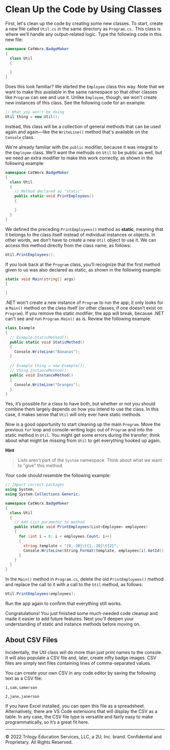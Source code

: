# Clean Up the Code by Using Classes

First, let's clean up the code by creating some new classes. To start, create a new file called `Util.cs` in the same directory as `Program.cs.` This class is where we’ll handle any output-related logic. Type the following code in this new file:

```cs
namespace CatWorx.BadgeMaker
{
  class Util
  {

  }
}
```

Does this look familiar? We started the `Employee` class this way. Note that we want to make this available in the same namespace so that other classes like `Program` can see and use it. Unlike `Employee`, though, we won't create new instances of this class. See the following code for an example:

```cs
// What you won't be doing
Util thing = new Util();
```

Instead, this class will be a collection of general methods that can be used again and again—like the `WriteLine()` method that's available on the `Console` class.

We're already familiar with the `public` modifier, because it was integral to the `Employee` class. We’ll want the methods on `Util` to be public as well, but we need an extra modifier to make this work correctly, as shown in the following example:

```cs
namespace CatWorx.BadgeMaker
{
  class Util
  {
    // Method declared as "static"
    public static void PrintEmployees()
    {

    }
  }
}
```

We defined the preceding `PrintEmployees()` method as **static**, meaning that it belongs to the class itself instead of individual instances or objects. In other words, we don’t have to create a new `Util` object to use it. We can access this method directly from the class name, as follows:

```cs
Util.PrintEmployees();
```

If you look back at the `Program` class, you’ll recognize that the first method given to us was also declared as static, as shown in the following example:

```cs
static void Main(string[] args)
{

}
```

.NET won't create a new instance of `Program` to run the app; it only looks for a `Main()` method on the class itself (or other classes, if one doesn’t exist on `Program`). If you remove the static modifier, the app will break, because .NET can't see and run `Program.Main()` as is. Review the following example:

```cs
class Example
{
  // Example.StaticMethod();
  public static void StaticMethod()
  {
    Console.WriteLine("Bananas");
  }
  
  // Example thing = new Example();
  // thing.InstanceMethod();
  public void InstanceMethod()
  {
    Console.WriteLine("Oranges");
  }
}
```

Yes, it’s possible for a class to have both, but whether or not you should combine them largely depends on how you intend to use the class. In this case, it makes sense that `Util` will only ever have static methods.

Now is a good opportunity to start cleaning up the main `Program`. Move the previous `for` loop and console-writing logic out of `Program` and into the static method in `Util`. You might get some errors during the transfer; think about what might be missing from `Util` to get everything hooked up again.

**Hint**

> Lists aren't part of the `System` namespace. Think about what we want to "give" this method.

Your code should resemble the following example:

```cs
// Import correct packages
using System;
using System.Collections.Generic;

namespace CatWorx.BadgeMaker
{
  class Util
  {
    // Add List parameter to method
    public static void PrintEmployees(List<Employee> employees) 
    {
      for (int i = 0; i < employees.Count; i++) 
      {
        string template = "{0,-10}\t{1,-20}\t{2}";
        Console.WriteLine(String.Format(template, employees[i].GetId(), employees[i].GetFullName(), employees[i].GetPhotoUrl()));
      }
    }
  }
}
```

In the `Main()` method in `Program.cs`, delete the old `PrintEmployees()` method and replace the call to it with a call to the `Util` method, as follows:

```cs
Util.PrintEmployees(employees);
```

Run the app again to confirm that everything still works.

Congratulations! You just finished some much-needed code cleanup and made it easier to add future features. Next you'll deepen your understanding of static and instance methods before moving on.

## About CSV Files

Incidentally, the Util class will do more than just print names to the console. It will also populate a CSV file and, later, create nifty badge images. CSV files are simply text files containing lines of comma-separated values.

You can create your own CSV in any code editor by saving the following text as a CSV file:

```
1,sam,samerson

2,jane,janerson
```

If you have Excel installed, you can open this file as a spreadsheet. Alternatively, there are VS Code extensions that will display the CSV as a table. In any case, the CSV file type is versatile and fairly easy to make programmatically, so it’s a great fit here.

---
© 2022 Trilogy Education Services, LLC, a 2U, Inc. brand. Confidential and Proprietary. All Rights Reserved.